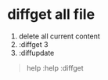 # diffget all file
1. delete all current content
2. :diffget 3
3. :diffupdate

> help :help :diffget
